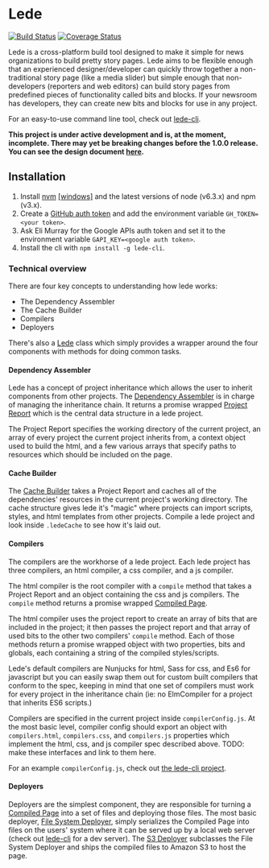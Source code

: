 # Lede
[![Build Status](https://travis-ci.org/tbtimes/lede.svg?branch=master)](https://travis-ci.org/tbtimes/lede) [![Coverage Status](https://coveralls.io/repos/github/tbtimes/lede/badge.svg?branch=master)](https://coveralls.io/github/tbtimes/lede?branch=master)

Lede is a cross-platform build tool designed to make it simple for news organizations to build pretty story pages. Lede aims to be flexible enough that an experienced designer/developer can quickly throw together a non-traditional story page (like a media slider) but simple enough that non-developers (reporters and web editors) can build story pages from predefined pieces of functionality called bits and blocks. If your newsroom has developers, they can create new bits and blocks for use in any project.

For an easy-to-use command line tool, check out [lede-cli](http://github.com/tbtimes/lede-cli).

__This project is under active development and is, at the moment, incomplete. There may yet be breaking changes before the 1.0.0 release. You can see the design document [here](https://docs.google.com/document/d/1JWlMWI_K7AmLP4jQMzumpTnsQtkIrpMrVWLloAv-M20/edit?usp=sharing).__

## Installation
1. Install [nvm](https://github.com/creationix/nvm) [\[windows\]](https://github.com/coreybutler/nvm-windows) and the latest versions of node (v6.3.x) and npm (v3.x).
2. Create a [GitHub auth token](https://help.github.com/articles/creating-an-access-token-for-command-line-use/) and add the environment variable `GH_TOKEN=<your token>`.
3. Ask Eli Murray for the Google APIs auth token and set it to the environment variable `GAPI_KEY=<google auth token>`.
4. Install the cli with `npm install -g lede-cli`.

### Technical overview
There are four key concepts to understanding how lede works:
* The Dependency Assembler
* The Cache Builder
* Compilers
* Deployers

There's also a [Lede](./src/lede/Lede.ts) class which simply provides a wrapper around the four components with methods for doing common tasks.

#### Dependency Assembler
Lede has a concept of project inheritance which allows the user to inherit components from other projects. The [Dependency Assembler](./src/lede/DependencyAssembler.ts) is in charge of managing the inheritance chain. It returns a promise wrapped [Project Report](./src/interfaces/ProjectReport.ts) which is the central data structure in a lede project. 

The Project Report specifies the working directory of the current project, an array of every project the current project inherits from, a context object used to build the html, and a few various arrays that specify paths to resources which should be included on the page.

#### Cache Builder
The [Cache Builder](./src/lede/CacheBuilder.ts) takes a Project Report and caches all of the dependencies' resources in the current project's working directory. The cache structure gives lede it's "magic" where projects can import scripts, styles, and html templates from other projects. Compile a lede project and look inside `.ledeCache` to see how it's laid out.

#### Compilers
The compilers are the workhorse of a lede project. Each lede project has three compilers, an html compiler, a css compiler, and a js compiler. 

The html compiler is the root compiler with a `compile` method that takes a Project Report and an object containing the css and js compilers. The `compile` method returns a promise wrapped [Compiled Page](./src/interfaces/CompiledPage.ts). 

The html compiler uses the project report to create an array of bits that are included in the project; it then passes the project report and that array of used bits to the other two compilers' `compile` method. Each of those methods return a promise wrapped object with two properties, bits and globals, each containing a string of the compiled styles/scripts.

Lede's default compilers are Nunjucks for html, Sass for css, and Es6 for javascript but you can easily swap them out for custom built compilers that conform to the spec, keeping in mind that one set of compilers must work for every project in the inheritance chain (ie: no ElmCompiler for a project that inherits ES6 scripts.)

Compilers are specified in the current project inside `compilerConfig.js`. At the most basic level, compiler config should export an object with `compilers.html`, `compilers.css`, and `compilers.js` properties which implement the html, css, and js compiler spec described above. TODO: make these interfaces and link to them here. 

For an example `compilerConfig.js`, check out [the lede-cli project](https://github.com/tbtimes/lede-cli/blob/master/templates/project/compilerConfig.js).

#### Deployers
Deployers are the simplest component, they are responsible for turning a [Compiled Page](./src/interfaces/CompiledPage.ts) into a set of files and deploying those files. The most basic deployer, [File System Deployer](./src/deployers/FileSystemDeployer.ts), simply serializes the Compiled Page into files on the users' system where it can be served up by a local web server (check out [lede-cli](https://github.com/tbtimes/lede-cli) for a dev server). The [S3 Deployer](./src/deployers/S3Deployer.ts) subclasses the File System Deployer and ships the compiled files to Amazon S3 to host the page.